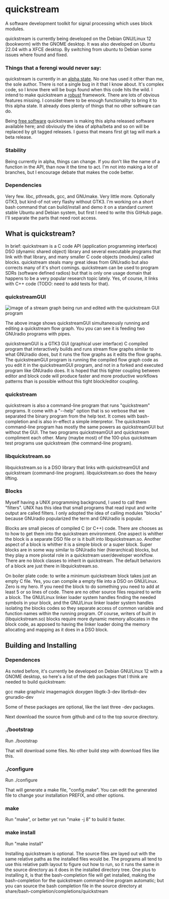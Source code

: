 # quickstream

A software development toolkit for signal processing which uses block
modules.

quickstream is currently being developed on the Debian GNU/Linux 12
(bookworm) with the GNOME desktop.  It was also developed on Ubuntu 22.04
with a XFCE desktop.  By switching from ubuntu to Debian some issues where
found and fixed.


### Things that a ferengi would never say:

quickstream is currently in an [alpha
state](https://en.wikipedia.org/wiki/Software_release_life_cycle).  No one
has used it other than me, the sole author.  There is not a single bug in
it that I know about.  It's complex code, so I know there will be bugs
found when this code hits the wild.  I intend to make quickstream a
[robust](http://www.linfo.org/robust.html) framework.  There are lots of
obvious features missing.  I consider there to be enough functionality
to bring it to this alpha state.  It already does plenty of things that no
other software can do.

Being [free software](https://www.fsf.org/about/what-is-free-software)
quickstream is making this alpha released software available here; and
obviously the idea of alpha/beta and so on will be replaced by git tagged
releases.  I guess that means first git tag will mark a beta release.

### Stability

Being currently in alpha, things can change.  If you don't like the
name of a function in the API, than now it the time to act.  I'm not into
making a lot of branches, but I encourage debate that makes the code
better.

### Dependencies

Very few.  libc, pthreads, gcc, and GNUmake.  Very little more. Optionally
GTK3, but kind-of not very flashy without GTK3.   I'm working on a short
bash command that can build/install and demo it on a standard current
stable Ubuntu and Debian system, but first I need to write this GitHub
page.  I'll separate the parts that need root access.


## What is quickstream?

In brief: quickstream is a C code API (application programming interface)
DSO (dynamic shared object) library and several executable programs that
link with that library, and many smaller C code objects (modules) called
blocks.  quickstream steals many great ideas from GNUradio but also
corrects many of it's short comings.  quickstream can be used to program
SDRs (software defined radios) but that is only one usage domain that
happens to be a very popular research topic lately.  Yes, of course, it
links with C++ code (TODO: need to add tests for that).


### quickstreamGUI

![image of a stream graph being run and edited with the quickstream GUI
program](https://repository-images.githubusercontent.com/659916367/85c2fe98-12bf-4e71-87b8-775de99850b4)

The above image shows quickstreamGUI simultaneously running and editing a
quickstream flow graph.  You you can see it is feeding two GNUradio programs
with pipes.

quickstreamGUI is a GTK3 GUI (graphical user interface) C compiled program
that interactively builds and runs stream flow graphs similar to what
GNUradio does, but it runs the flow graphs as it edits the flow graphs.
The quickstreamGUI program is running the compiled flow graph code as
you edit it in the quickstreamGUI program, and not in a forked and
executed program like GNUradio does.  It is hoped that this tighter
coupling between editor and block code will produce faster and more
productive workflows patterns than is possible without this tight
block/editor coupling.

### quickstream

quickstream is also a command-line program that runs "quickstream"
programs.  It come with a "--help" option that is so verbose that we
separated the binary program from the help text.  It comes with
bash-completion and is also in-effect a simple interpretor.  The
quickstream command-line program has mostly the same powers as
quickstreamGUI but without the GUI.  The two programs quickstreamGUI and
quickstream compliment each other.  Many (maybe most) of the 100-plus
quickstream test programs use quickstream (the command-line program).


### libquickstream.so

libquickstream.so is a DSO library that links with quickstreamGUI and
quickstream (command-line program).  libquickstream.so does the heavy
lifting.


### Blocks

Myself having a UNIX programming background, I used to call them
"filters".  UNIX has this idea that small programs that read input and
write output are called filters.  I only adopted the idea of calling
modules "blocks" because GNUradio popularized the term and GNUradio is
popular.

Blocks are small pieces of compiled C (or C++) code.  There are chooses as
to how to get them into the quickstream environment.  One aspect is
whither the block is a separate DSO file or is it built into
libquickstream.so.  Another aspect of a block is whither it is a simple
block or a super block.  Super blocks are in some way similar to GNUradio
hier (hierarchical) blocks, but they play a more pivotal role in a
quickstream user/developer workflow.  There are no block classes to
inherit in quickstream.  The default behaviors of a block are just there
in libquickstream.so.

On boiler plate code: to write a minimum quickstream block takes just an
empty C file.  Yes, you can compile a empty file into a DSO on GNU/Linux.
Zero is my hero.  If you need the block to do something you need to add at
least 5 or so lines of code.  There are no other source files required
to write a block.  The GNU/Linux linker loader system handles finding the
needed symbols in your block, and the GNU/Linux linker loader system
handles isolating the blocks codes so they separate access of common
variable and function names within the running program.  Of course,
writers of built in (libquickstream.so) blocks require more dynamic memory
allocates in the block code, as apposed to having the linker loader doing
the memory allocating and mapping as it does in a DSO block.


## Building and Installing

### Dependences

As noted before, it's currently be developed on Debian GNU/Linux 12 with a
GNOME desktop, so here's a list of the deb packages that I think are
needed to build quickstream:

gcc make graphviz imagemagick doxygen libgtk-3-dev librtlsdr-dev gnuradio-dev

Some of these packages are optional, like the last three -dev packages.

Next download the source from github and cd to the top source directory.

### ./bootstrap

Run ./bootstrap

That will download some files.  No other build step with download files
like this.

### ./configure

Run ./configure

That will generate a make file, "config.make".  You can edit the generated
file to change your installation PREFIX, and other options.


### make

Run "make", or better yet run "make -j 8" to build it faster.

### make install

Run "make install"

Installing quickstream is optional.  The source files are layed out with
the same relative paths as the installed files would be.  The programs all
tend to use this relative path layout to figure out how to run, so it runs
the same in the source directory as it does in the installed directory
tree.  One plus to installing it, is that the bash-completion file will
get installed, making the bash-completion for the quickstream command-line
program automatic; but you can source the bash completion file in the
source directory at share/bash-completion/completions/quickstream

